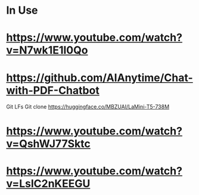 


# In Use
# https://www.youtube.com/watch?v=N7wk1E1I0Qo
# https://github.com/AIAnytime/Chat-with-PDF-Chatbot
Git LFs
Git clone
https://huggingface.co/MBZUAI/LaMini-T5-738M


# https://www.youtube.com/watch?v=QshWJ77Sktc
# https://www.youtube.com/watch?v=LslC2nKEEGU


